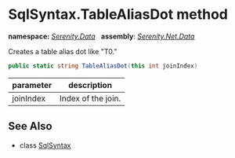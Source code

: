 # SqlSyntax.TableAliasDot method
**namespace:** *[Serenity.Data](../../README.md#serenity.data-namespace)*   **assembly**: *[Serenity.Net.Data](../../README.md)*

Creates a table alias dot like "T0."

```csharp
public static string TableAliasDot(this int joinIndex)
```

| parameter | description |
| --- | --- |
| joinIndex | Index of the join. |

## See Also

* class [SqlSyntax](../SqlSyntax.md)